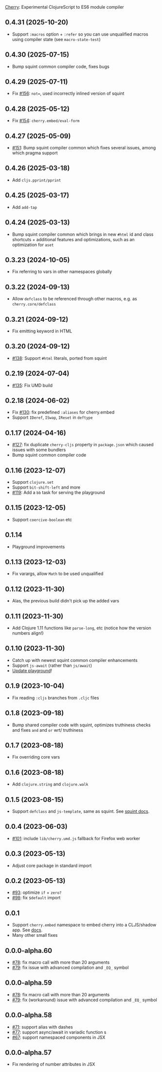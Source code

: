 [Cherry](https://github.com/squint-cljs/cherry): Experimental ClojureScript to ES6 module compiler

## 0.4.31 (2025-10-20)

- Support `:macros` option + `:refer` so you can use unqualified macros using compiler state (see `macro-state-test`)

## 0.4.30 (2025-07-15)

- Bump squint common compiler code, fixes bugs

## 0.4.29 (2025-07-11)

- Fix [#156](https://github.com/squint-cljs/cherry/issues/156): `not=`, used incorrectly inlined version of squint

## 0.4.28 (2025-05-12)

- Fix [#154](https://github.com/squint-cljs/cherry/issues/154): `cherry.embed/eval-form`

## 0.4.27 (2025-05-09)

- [#151](https://github.com/squint-cljs/cherry/issues/151): Bump squint compiler common which fixes several issues, among which pragma support

## 0.4.26 (2025-03-18)

- Add `cljs.pprint/pprint`

## 0.4.25 (2025-03-17)

- Add `add-tap`

## 0.4.24 (2025-03-13)

- Bump squint compiler common which brings in new `#html` id and class shortcuts + additional features and optimizations, such as an optimization for `aset`

## 0.3.23 (2024-10-05)

- Fix referring to vars in other namespaces globally

## 0.3.22 (2024-09-13)

- Allow `defclass` to be referenced through other macros, e.g. as `cherry.core/defclass`

## 0.3.21 (2024-09-12)

- Fix emitting keyword in HTML

## 0.3.20 (2024-09-12)

- [#138](https://github.com/squint-cljs/cherry/issues/138): Support `#html` literals, ported from squint

## 0.2.19 (2024-07-04)

- [#135](https://github.com/squint-cljs/cherry/issues/135): Fix UMD build

## 0.2.18 (2024-06-02)

- Fix [#130](https://github.com/squint-cljs/cherry/issues/130): fix predefined `:aliases` for cherry.embed
- Support `IDeref`, `ISwap`, `IReset` in `deftype`

## 0.1.17 (2024-04-16)

- [#127](https://github.com/squint-cljs/cherry/issues/127): fix duplicate `cherry-cljs` property in `package.json` which caused issues with some bundlers
- Bump squint common compiler code

## 0.1.16 (2023-12-07)

- Support `clojure.set`
- Support `bit-shift-left` and more
- [#119](https://github.com/squint-cljs/cherry/issues/119): Add a `bb` task for serving the playground

## 0.1.15 (2023-12-05)

- Support `coercive-boolean` etc

## 0.1.14

- Playground improvements

## 0.1.13 (2023-12-03)

- Fix varargs, allow `Math` to be used unqualified

## 0.1.12 (2023-11-30)

- Alas, the previous build didn't pick up the added vars

## 0.1.11 (2023-11-30)

- Add Clojure 1.11 functions like `parse-long`, etc (notice how the version numbers align!)

## 0.1.10 (2023-11-30)

- Catch up with newest squint common compiler enhancements
- Support `js-await` (rather than `js/await`)
- [Update playground](https://squint-cljs.github.io/cherry/?src=https://gist.githubusercontent.com/borkdude/ca3af924dc2526f00361f28dcf5d0bfb/raw/09cd9e17bf0d6fa3655d0e7cbf2c878e19cb894f/pinball.cljs)!

## 0.1.9 (2023-10-04)

- Fix reading `:cljs` branches from `.cljc` files

## 0.1.8 (2023-09-18)

- Bump shared compiler code with squint, optimizes truthiness checks and fixes `and` and `or` wrt/ truthiness

## 0.1.7 (2023-08-18)

- Fix overriding core vars

## 0.1.6 (2023-08-18)

- Add `clojure.string` and `clojure.walk`

## 0.1.5 (2023-08-15)

- Support `defclass` and `js-template`, same as squint. See [squint docs](https://github.com/squint-cljs/squint/blob/main/doc/defclass.md).

## 0.0.4 (2023-06-03)

- [#101](https://github.com/squint-cljs/cherry/issues/101): include `lib/cherry.umd.js` fallback for Firefox web worker

## 0.0.3 (2023-05-13)

- Adjust core package in standard import

## 0.0.2 (2023-05-13)

- [#93](https://github.com/squint-cljs/cherry/issues/93): optimize `if` + `zero?`
- [#98](https://github.com/squint-cljs/cherry/issues/98): fix `$default` import

## 0.0.1

- Support `cherry.embed` namespace to embed cherry into a CLJS/shadow app. See [docs](doc/embed.md).
- Many other small fixes

## 0.0.0-alpha.60

- [#78](https://github.com/squint-cljs/cherry/issues/78): fix macro call with more than 20 arguments
- [#79](https://github.com/squint-cljs/cherry/issues/79): fix issue with advanced compilation and `_EQ_` symbol

## 0.0.0-alpha.59

- [#78](https://github.com/squint-cljs/cherry/issues/78): fix macro call with more than 20 arguments
- [#79](https://github.com/squint-cljs/cherry/issues/79): fix (workaround) issue with advanced compilation and `_EQ_` symbol

## 0.0.0-alpha.58

- [#71](https://github.com/squint-cljs/cherry/issues/71): support alias with dashes
- [#77](https://github.com/squint-cljs/cherry/issues/77): support async/await in variadic function
s
- [#67](https://github.com/squint-cljs/cherry/issues/67): support namespaced components in JSX

## 0.0.0-alpha.57

- Fix rendering of number attributes in JSX
